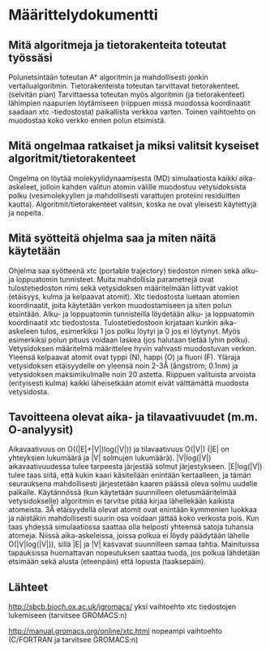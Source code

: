 # Määrittelydokumentti

## Mitä algoritmeja ja tietorakenteita toteutat työssäsi
Polunetsintään toteutan A* algoritmin ja mahdollisesti jonkin vertailualgoritmin.
Tietorakenteista toteutan tarvittavat tietorakenteet. (selvitän pian)
Tarvittaessa toteutan myös algoritmin (ja tietorakenteet) lähimpien naapurien löytämiseen 
(riippuen missä muodossa koordinaatit saadaan xtc -tiedostosta) paikallista verkkoa varten.
Toinen vaihtoehto on muodostaa koko verkko ennen polun etsimistä.

## Mitä ongelmaa ratkaiset ja miksi valitsit kyseiset algoritmit/tietorakenteet
Ongelma on löytää molekyylidynaamisesta (MD) simulaatiosta kaikki aika-askeleet, 
jolloin kahden valitun atomin välille muodostuu vetysidoksista polku 
(vesimolekyylien ja mahdollisesti varattujen proteiini residuitten kautta).
Algoritmit/tietorakenteet valitsin, koska ne ovat yleisesti käytettyjä ja nopeita.

## Mitä syötteitä ohjelma saa ja miten näitä käytetään
Ohjelma saa syötteenä xtc (portable trajectory) tiedoston nimen 
sekä alku- ja loppuatomin tunnisteet.
Muita mahdollisia parametrejä ovat tulostetiedoston nimi 
sekä vetysidoksen määritelmään liittyvät vakiot (etäisyys, kulma ja kelpaavat atomit).
Xtc tiedostosta luetaan atomien koordinaatit, joita käytetään verkon muodostamiseen 
ja siten polun etsintään.
Alku- ja loppuatomin tunnisteilla löydetään alku- ja loppuatomin koordinaatit xtc tiedostosta.
Tulostetiedostoon kirjataan kunkin aika-askeleen tulos, esimerkiksi 1 jos polku löytyi 
ja 0 jos ei löytynyt.
Myös esimerkiksi polun pituus voidaan laskea (jos halutaan tietää lyhin polku).
Vetysidoksen määritelmä määrittelee hyvin vahvasti muodostuvan verkon.
Yleensä kelpaavat atomit ovat typpi (N), happi (O) ja fluori (F).
Yläraja vetysidoksen etäisyydelle on yleensä noin 2-3Å (ångström; 0.1nm) 
ja vetysidoksen maksimikulmalle noin 20 astetta.
Riippuen valituista arvoista (erityisesti kulma) kaikki läheisetkään atomit eivät välttämättä 
muodosta vetysidosta.

## Tavoitteena olevat aika- ja tilavaativuudet (m.m. O-analyysit)
Aikavaativuus on O((|E|+|V|)log(|V|)) ja tilavaativuus O(|V|) (|E| on yhteyksien lukumäärä ja |V| solmujen lukumäärä).
|V|log(|V|) aikavaativuudessa tulee tarpeesta järjestää solmut järjestykseen.
|E|log(|V|) tulee taas siitä, että kukin kaari käsitellään enintään kertaalleen, 
ja tämän seurauksena mahdollisesti järjestetään kaaren päässä oleva solmu uudelle paikalle.
Käytännössä (kun käytetään suunnilleen oletusmääritelmää vetysidokselle) algoritmin ei tarvitse 
pitää kirjaa lähellekään kaikista atomeista.
3Å etäisyydellä olevat atomit ovat enintään kymmenien luokkaa 
ja näistäkin mahdollisesti suurin osa voidaan jättää koko verkosta pois.
Kun taas yhdessä simulaatiossa saattaa olla helposti yhteensä satoja tuhansia atomeja.
Niissä aika-askeleissa, joissa polkua ei löydy päädytään lähelle O(|V|log(|V|)), sillä |E| ja |V| kasvavat suunnilleen samaa tahtia.
Mainituissa tapauksissa huomattavan nopeutuksen saattaa tuoda, jos polkua lähdetään etsimään 
sekä alusta (eteenpäin) että lopusta (taaksepäin).

## Lähteet
http://sbcb.bioch.ox.ac.uk/jgromacs/ yksi vaihtoehto xtc tiedostojen lukemiseen 
(tarvitsee GROMACS:n)

http://manual.gromacs.org/online/xtc.html nopeampi vaihtoehto (C/FORTRAN ja tarvitsee GROMACS:n)